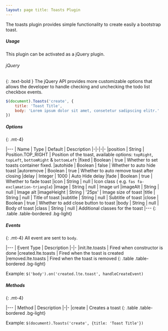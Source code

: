 ```yaml
---
layout: page title: Toasts Plugin
---
```


The toasts plugin provides simple functionality to create easily a bootstrap toast.

##### Usage

This plugin can be activated as a jQuery plugin.

###### jQuery

{: .text-bold } The jQuery API provides more customizable options that allows the developer to handle checking and
unchecking the todo list checkbox events.

```js
$(document).Toasts('create', {
    title: 'Toast Title',
    body: 'Lorem ipsum dolor sit amet, consetetur sadipscing elitr.'
})
```

##### Options

{: .mt-4}

|--- | Name | Type | Default | Description |-|-|-|- |position | String | Position.TOP_RIGHT | Position of the toast,
available options: `topRight`, `topLeft`, `bottomRight` & `bottomLeft`
|fixed | Boolean | true | Whether to set toasts container fixed. |autohide | Boolean | false | Whether to auto hide
toast |autoremove | Boolean | true | Whether to auto remove toast after closing |delay | Integer | 1000 | Auto Hide
delay |fade | Boolean | true | Whether to fade toast |icon | String | null | Icon class (
e.g. `fas fa-exclamation-triangle`)
|image | String | null | Image url |imageAlt | String | null | Image alt |imageHeight | String | '25px' | Image size of
toast |title | String | null | Title of toast |subtitle | String | null | Subtitle of toast |close | Boolean | true |
Whether to add close button to toast |body | String | null | Body of toast |class | String | null | Additional classes
for the toast |--- {: .table .table-bordered .bg-light}

##### Events

{: .mt-4} All event are sent to `body`.

|--- | Event Type | Description |-|- |init.lte.toasts | Fired when constructor is done |created.lte.toasts | Fired when
the toast is created |removed.lte.toasts | Fired when the toast is removed {: .table .table-bordered .bg-light}

Example: `$('body').on('created.lte.toast', handleCreateEvent)`

##### Methods

{: .mt-4}

|--- | Method | Description |-|- |create | Creates a toast {: .table .table-bordered .bg-light}

Example: `$(document).Toasts('create', {title: 'Toast Title'})`
